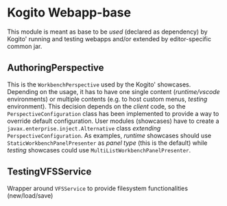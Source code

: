 Kogito Webapp-base
==================

This module is meant as base to be *used* (declared as dependency) by Kogito' running and testing webapps and/or extended by
editor-specific common jar.


AuthoringPerspective
--------------------

This is the `WorkbenchPerspective` used by the Kogito' showcases.
Depending on the usage, it has to have one single content (*runtime/vscode* environments) or multiple contents (e.g. to host custom menus, *testing* environment). 
This decision depends on the *client* code, so  the `PerspectiveConfiguration` class has been implemented to provide a way to override default configuration.
User modules (showcases) have to create a `javax.enterprise.inject.Alternative` class *extending* `PerspectiveConfiguration`.
As examples, *runtime* showcases should use `StaticWorkbenchPanelPresenter` as *panel type* (this is the default) while *testing* showcases could use `MultiListWorkbenchPanelPresenter`.


TestingVFSService
-----------------

Wrapper around `VFSService` to provide filesystem functionalities (new/load/save)


